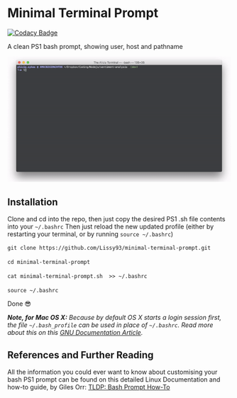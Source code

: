 # Minimal Terminal Prompt

[![Codacy Badge](https://api.codacy.com/project/badge/Grade/90311506c8cc4470881ac325ae682c93)](https://www.codacy.com/app/lissy93/minimal-terminal-prompt?utm_source=github.com&amp;utm_medium=referral&amp;utm_content=Lissy93/minimal-terminal-prompt&amp;utm_campaign=Badge_Grade)

A clean PS1 bash prompt, showing user, host and pathname

<p align="center">
  <img src="demo.gif" />
</p>


## Installation

Clone and cd into the repo, then just copy the desired PS1 .sh file contents into your  `~/.bashrc`
Then just reload the new updated profile (either by restarting your terminal, or by running `source ~/.bashrc`)

```
git clone https://github.com/Lissy93/minimal-terminal-prompt.git

cd minimal-terminal-prompt

cat minimal-terminal-prompt.sh  >> ~/.bashrc

source ~/.bashrc
```

Done 😎

_**Note, for Mac OS X:** Because by default OS X starts a login session first,
the file `~/.bash_profile` can be used in place of  `~/.bashrc`. Read more about this on this
[GNU Documentation Article](https://www.gnu.org/software/bash/manual/html_node/Bash-Startup-Files.html)._



##  References and Further Reading

All the information you could ever want to know about customising your bash PS1 prompt
can be found on this detailed Linux Documentation and how-to guide, by Giles Orr:
[TLDP: Bash Prompt How-To](http://tldp.org/HOWTO/Bash-Prompt-HOWTO/)

